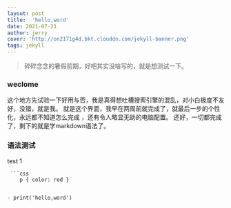 ```yaml
---
layout: post
title:  'hello,word'
date: 2021-07-21
author: jerry
cover: 'http://on2171g4d.bkt.clouddn.com/jekyll-banner.png'
tags: jekyll
---
```

>碎碎念念的暑假前期，好吧其实没啥写的，就是想测试一下。

### weclome

这个地方先试验一下好用与否，我是真得想吐槽搜索引擎的混乱，对小白极度不友好，没错，就是我。
就是这个界面，我早在两周前就完成了，就最后一步的个性化，永远都不知道怎么完成 ，还有令人略显无助的电脑配置。
还好，一切都完成了，剩下的就是学markdown语法了。

### 语法测试

test 1


```
 ```css
	p { color: red }
 ```
```

- print('hello,word')

